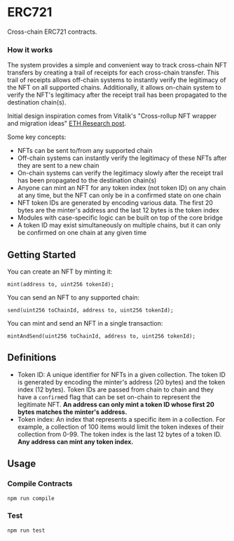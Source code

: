 # ERC721

Cross-chain ERC721 contracts.

### How it works

The system provides a simple and convenient way to track cross-chain NFT transfers by creating a trail of receipts for each cross-chain transfer. This trail of receipts allows off-chain systems to instantly verify the legitimacy of the NFT on all supported chains. Additionally, it allows on-chain system to verify the NFT's legitimacy after the receipt trail has been propagated to the destination chain(s).

Initial design inspiration comes from Vitalik's "Cross-rollup NFT wrapper and migration ideas" [ETH Research post](https://ethresear.ch/t/cross-rollup-nft-wrapper-and-migration-ideas/10507).

Some key concepts:

* NFTs can be sent to/from any supported chain
* Off-chain systems can instantly verify the legitimacy of these NFTs after they are sent to a new chain
* On-chain systems can verify the legitimacy slowly after the receipt trail has been propagated to the destination chain(s)
* Anyone can mint an NFT for any token index (not token ID) on any chain at any time, but the NFT can only be in a confirmed state on one chain
* NFT token IDs are generated by encoding various data. The first 20 bytes are the minter's address and the last 12 bytes is the token index
* Modules with case-specific logic can be built on top of the core bridge
* A token ID may exist simultaneously on multiple chains, but it can only be confirmed on one chain at any given time

## Getting Started

You can create an NFT by minting it:

```solidity
mint(address to, uint256 tokenId);
```

You can send an NFT to any supported chain:

```solidity
send(uint256 toChainId, address to, uint256 tokenId);
```

You can mint and send an NFT in a single transaction:

```solidity
mintAndSend(uint256 toChainId, address to, uint256 tokenId);
```


## Definitions

* Token ID: A unique identifier for NFTs in a given collection. The token ID is generated by encoding the minter's address (20 bytes) and the token index (12 bytes). Token IDs are passed from chain to chain and they have a `confirm`ed flag that can be set on-chain to represent the legitimate NFT. **An address can only mint a token ID whose first 20 bytes matches the minter's address.**
* Token index: An index that represents a specific item in a collection. For example, a collection of 100 items would limit the token indexes of their collection from 0-99. The token index is the last 12 bytes of a token ID. **Any address can mint any token index.**

## Usage

### Compile Contracts
```shell
npm run compile
```

### Test
```shell
npm run test
```
